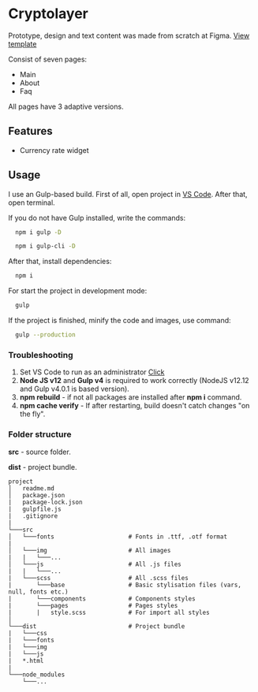 # Cryptolayer

Prototype, design and text content was made from scratch at Figma. [View template]()

Consist of seven pages:
* Main
* About
* Faq

All pages have 3 adaptive versions.

## Features

* Currency rate widget

## Usage

I use an Gulp-based build. First of all, open project in [VS Code](https://code.visualstudio.com). After that, open terminal.

If you do not have Gulp installed, write the commands:

```bash
  npm i gulp -D

  npm i gulp-cli -D
```

After that, install dependencies:

```bash
  npm i
```

For start the project in development mode:

```bash
  gulp
```

If the project is finished, minify the code and images, use command:

```bash
  gulp --production
```

### Troubleshooting

1. Set VS Code to run as an administrator [Click](https://qastack.ru/programming/37700536/visual-studio-code-terminal-how-to-run-a-command-with-administrator-rights)
2. **Node JS v12** and **Gulp v4** is required to work correctly (NodeJS v12.12 and Gulp v4.0.1 is based version).
3. **npm rebuild** - if not all packages are installed after **npm i** command.
4. **npm cache verify** - If after restarting, build doesn't catch changes "on the fly".

### Folder structure

**src** - source folder.

**dist** - project bundle.

```
project
│   readme.md
│   package.json 
|   package-lock.json
|   gulpfile.js
|   .gitignore
|
└───src
│   └───fonts                     # Fonts in .ttf, .otf format
|
│   └───img                       # All images
|   |   └───...    
│   └───js                        # All .js files
|   |   └───...    
|   └───scss                      # All .scss files
|       └───base                  # Basic stylisation files (vars, null, fonts etc.)
|       └───components            # Components styles
|       └───pages                 # Pages styles
|       |   style.scss            # For import all styles
│   
└───dist                          # Project bundle
|   └───css
|   └───fonts
|   └───img
|   └───js
|   *.html
|
└───node_modules
    └───...
```
